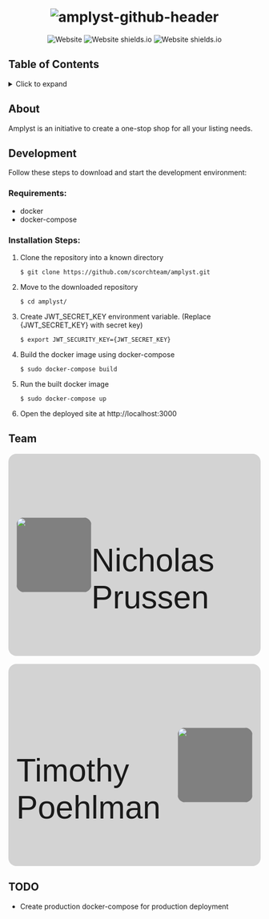 <h1 align="center">
<img src="https://i.ibb.co/nCtX23w/amplyst-github-header.png" alt="amplyst-github-header" border="0">
</h1>

<div align="center">
<img alt="Website" src="https://img.shields.io/website?down_color=red&down_message=down&up_color=green&up_message=up&url=https%3A%2F%2Fwww.amplyst.com">
<img src="https://img.shields.io/badge/Made with-Python-4B8BBE" alt="Website shields.io">
<img src="https://img.shields.io/badge/Made with-React-61dbfb" alt="Website shields.io">
</div>

## Table of Contents
<details>
<summary>Click to expand</summary>
</details>

## About
Amplyst is an initiative to create a one-stop shop for all your listing needs.

## Development
Follow these steps to download and start the development environment:

### Requirements:
- docker
- docker-compose

### Installation Steps:
1. Clone the repository into a known directory
    ```
    $ git clone https://github.com/scorchteam/amplyst.git
    ```
2. Move to the downloaded repository
    ```
    $ cd amplyst/
    ```
3. Create JWT_SECRET_KEY environment variable. (Replace {JWT_SECRET_KEY} with secret key)
    ```
    $ export JWT_SECURITY_KEY={JWT_SECRET_KEY}
    ```
4. Build the docker image using docker-compose
    ```
    $ sudo docker-compose build
    ```
5. Run the built docker image
    ```
    $ sudo docker-compose up
    ```
6. Open the deployed site at http://localhost:3000
## Team
<div style="display: flex; flex-direction: column;">
<span style="padding: 1rem; display: flex; margin-bottom: 1rem; justify-content: space-around; align-items: center; background-color:lightgrey; border-radius: 1rem">
<img style="background-color: grey; border-radius: 1rem;" width="150" height="150" src="https://media-exp1.licdn.com/dms/image/C4E03AQHqryn6bkfHmQ/profile-displayphoto-shrink_200_200/0/1594973594958?e=1631145600&v=beta&t=WA19YyZmwa_V95BjCQGbt7QD-dqG06AkoiQjNx3wQqo">
<p style="font-size: 4rem; padding-top: 6rem; font-family: Helvetica">
Nicholas Prussen
</p>
</span>
<span style="padding: 1rem; display: flex; justify-content: space-around; align-items: center; background-color:lightgrey; border-radius: 1rem">
<p style="font-size: 4rem; padding-top: 6rem; font-family: Helvetica">
Timothy Poehlman
</p>
<img style="background-color: grey; border-radius: 1rem;" width="150" height="150" src="https://media-exp3.licdn.com/dms/image/C4E03AQHq3z6ioUGYig/profile-displayphoto-shrink_200_200/0/1573427788501?e=1631145600&v=beta&t=sS2gISn-updQr_jM-rHBHufPtYvgZJVC4nci96oFwXE">
</span>
</div>

## TODO
- Create production docker-compose for production deployment